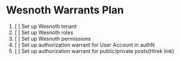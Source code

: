 # Wesnoth Warrants Plan

1. [ ] Set up Wesnoth tenant
2. [ ] Set up Wesnoth roles
3. [ ] Set up Wesnoth permissions
4. [ ] Set up authorization warrant for User Account in authN
5. [ ] Set up authorization warrant for public/private posts(Hírek link)